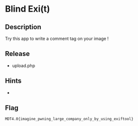 # Blind Exi(t)

## Description

Try this app to write a comment tag on your image !

## Release

- upload.php

## Hints

- 

## Flag

`MDT4.0{imagine_pwning_large_company_only_by_using_exiftool}`
